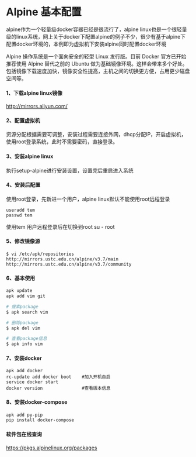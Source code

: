 # Alpine 基本配置

alpine作为一个轻量级docker容器已经是很流行了，alpine linux也是一个很轻量级的linux系统，网上关于docker下配置alpine的例子不少，很少有基于alpine下配置docker环境的，本例即为虚拟机下安装alpine同时配置docker环境
<!--more-->

Alpine 操作系统是一个面向安全的轻型 Linux 发行版。目前 Docker 官方已开始推荐使用 Alpine 替代之前的 Ubuntu 做为基础镜像环境。这样会带来多个好处。包括镜像下载速度加快，镜像安全性提高，主机之间的切换更方便，占用更少磁盘空间等。

#### 1、下载alpine linux镜像

http://mirrors.aliyun.com/

#### 2、配置虚拟机
资源分配根据需要可调整，安装过程需要连接外网，dhcp分配IP，开启虚拟机，使用root登录系统，此时不需要密码，直接登录。

#### 3、安装alpine linux
执行setup-alpine进行安装设置，设置完后重启进入系统

#### 4、安装后配置
使用root登录，先新进一个用户，alpine linux默认不能使用root远程登录

    useradd tem
    passwd tem

使用tem 用户远程登录后在切换到root
    su - root

#### 5、修改镜像源
```shell
$ vi /etc/apk/repositories
http://mirrors.ustc.edu.cn/alpine/v3.7/main
http://mirrors.ustc.edu.cn/alpine/v3.7/community
```

#### 6、基本使用

```sh
apk update
apk add vim git 

# 搜索package
$ apk search vim

# 删除package
$ apk del vim

# 查看package信息
$ apk info vim
```

#### 7、安装docker
```
apk add docker
rc-update add docker boot    #加入开机自启
service docker start
docker version               #查看版本信息
```

#### 8、安装docker-compose
```sh
apk add py-pip
pip install docker-compose
```



#### 软件包在线查询

https://pkgs.alpinelinux.org/packages
